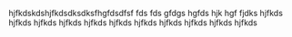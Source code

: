 hjfkdskdshjfkdsdksdksfhgfdsdfsf
fds
fds
gfdgs
hgfds
hjk
hgf
fjdks
hjfkds
hjfkds
hjfkds
hjfkds
hjfkds
hjfkds
hjfkds
hjfkds
hjfkds
hjfkds
hjfkds

